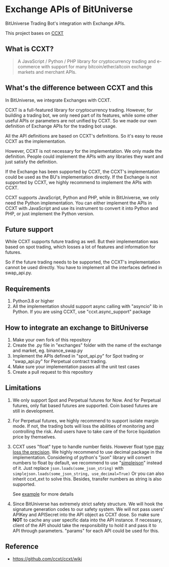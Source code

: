 
# Exchange APIs of BitUniverse

BitUniverse Trading Bot's integration with Exchange APIs. 

This project bases on [CCXT](https://github.com/ccxt/ccxt)


## What is CCXT?
> A JavaScript / Python / PHP library for cryptocurrency trading and e-commerce with support for many bitcoin/ether/altcoin exchange markets and merchant APIs.

## What's the difference between CCXT and this

In BitUniverse, we integrate Exchanges with CCXT.

CCXT is a full-featured library for cryptocurrency trading.
However, for building a trading bot, we only need part of its features, while some other useful APIs or parameters are not unified by CCXT.
So we made our own definition of Exchange APIs for the trading bot usage.

All the API definitions are based on CCXT's definitions. So it's easy to reuse CCXT as the implementation.

However, CCXT is not necessary for the implementation. 
We only made the definition. People could implement the APIs with any libraries they want and just satisfy the definition.

If the Exchange has been supported by CCXT, the CCXT's implementation could be used as the BU's implementation directly.
If the Exchange is not supported by CCXT, we highly recommend to implement the APIs with CCXT. 

CCXT supports JavaScript, Python and PHP, while in BitUniverse, we only need the Python implementation. 
You can either implement the APIs in CCXT with JavaScript and use its instrument to convert it into Python and PHP, or just implement the Python version.

## Future support

While CCXT supports future trading as well. 
But their implementation was based on spot trading, which losses a lot of features and information for futures.

So if the future trading needs to be supported, the CCXT's implementation cannot be used directly. 
You have to implement all the interfaces defined in swap_api.py.

## Requirements

1. Python3.8 or higher
2. All the implementation should support async calling with "asyncio" lib in Python. If you are using CCXT, use "ccxt.async_support" package

## How to integrate an exchange to BitUniverse

1. Make your own fork of this repository 
2. Create the .py file in "exchanges" folder with the name of the exchange and market, eg. binance_swap.py
3. Implement the APIs defined in "spot_api.py" for Spot trading or "swap_api.py" for Perpetual contract trading.
4. Make sure your implementation passes all the unit test cases
5. Create a pull request to this repository

## Limitations

1. We only support Spot and Perpetual futures for Now.
   And for Perpetual futures, only fiat based futures are supported. 
   Coin based futures are still in development.
   
2. For Perpetual futures, we highly recommend to support isolate margin mode. 
   If not, the trading bots will loss the abilities of monitoring and controlling the risk.
   And users have to take care of the force liquidation price by themselves.   

3. CCXT uses "float" type to handle number fields. However float type [may loss the precision](https://docs.python.org/3/tutorial/floatingpoint.html).
   We highly recommend to use decimal package in the implementation. 
   Considering of python's "json" library will convert numbers to float by default, we recommend to use "[simplejson](https://simplejson.readthedocs.io/en/latest/)" instead of it.
   Just replace `json.loads(some_json_string)` with `simplejson.loads(some_json_string, use_decimal=True)`
   Or you can also inherit ccxt_ext to solve this. Besides, transfer numbers as string is also supported.
   
   See [example](examples/binance_swap.py) for more details

4. Since BitUniverse has extremely strict safety structure. We will hook the signature generation codes to our safety system. 
   We will not pass users' APIKey and APISecret into the API object as CCXT dose. 
   So make sure **NOT** to cache any user specific data into the API instance.
   If necessary, client of the API should take the responsibility to hold it and pass it to API through parameters.
   "params" for each API could be used for this.

## Reference

* https://github.com/ccxt/ccxt/wiki
